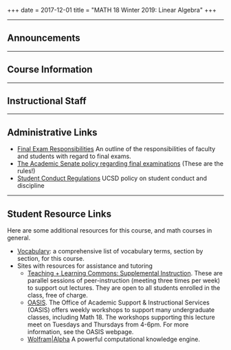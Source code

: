+++
date = 2017-12-01
title = "MATH 18 Winter 2019: Linear Algebra"
+++

---
## Announcements  

--- 
## Course Information  

--- 
## Instructional Staff

--- 
## Administrative Links
  * [Final Exam Responsibilities](https://blink.ucsd.edu/instructors/academic-info/exams/responsibilities.html) An outline of the responsibilities of faculty and students with regard to final exams.  
  * [The Academic Senate policy regarding final examinations](http://senate.ucsd.edu/operating-procedures/educational-policies/courses/epc-policies-on-courses/policy-exams-including-midterms-final-exams-and-religious-accommodations-for-exams/) (These are the rules!)  
  * [Student Conduct Regulations](https://students.ucsd.edu/sponsor/student-conduct/regulations/22.00.html) UCSD policy on student conduct and discipline

--- 
## Student Resource Links
Here are some additional resources for this course, and math courses in general.  

  * [Vocabulary](http://www.math.ucsd.edu/~jeggers/math18/vocabulary.html): a comprehensive list of vocabulary terms, section by section, for this course. 
  * Sites with resources for assistance and tutoring
    * [Teaching + Learning Commons: Supplemental Instruction](https://commons.ucsd.edu/academic-support/supplemental-instruction/index.html). These are parallel sessions of peer-instruction (meeting three times per week) to support out lectures. They are open to all students enrolled in the class, free of charge.  
    * [OASIS](https://students.ucsd.edu/sponsor/oasis/). The Office of Academic Support & Instructional Services (OASIS) offers weekly workshops to support many undergraduate classes, including Math 18. The workshops supporting this lecture meet on Tuesdays and Thursdays from 4-6pm. For more information, see the OASIS webpage.  
    * [Wolfram|Alpha](https://www.wolframalpha.com/) A powerful computational knowledge engine.
